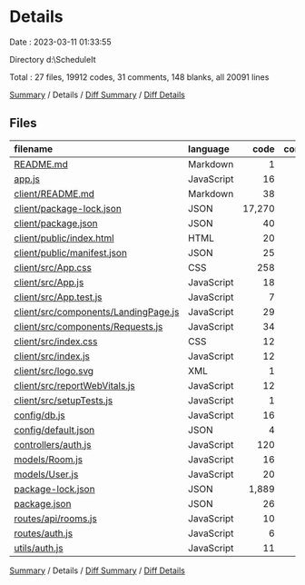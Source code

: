 # Details

Date : 2023-03-11 01:33:55

Directory d:\\ScheduleIt

Total : 27 files,  19912 codes, 31 comments, 148 blanks, all 20091 lines

[Summary](results.md) / Details / [Diff Summary](diff.md) / [Diff Details](diff-details.md)

## Files
| filename | language | code | comment | blank | total |
| :--- | :--- | ---: | ---: | ---: | ---: |
| [README.md](/README.md) | Markdown | 1 | 0 | 0 | 1 |
| [app.js](/app.js) | JavaScript | 16 | 0 | 8 | 24 |
| [client/README.md](/client/README.md) | Markdown | 38 | 0 | 33 | 71 |
| [client/package-lock.json](/client/package-lock.json) | JSON | 17,270 | 0 | 1 | 17,271 |
| [client/package.json](/client/package.json) | JSON | 40 | 0 | 1 | 41 |
| [client/public/index.html](/client/public/index.html) | HTML | 20 | 23 | 1 | 44 |
| [client/public/manifest.json](/client/public/manifest.json) | JSON | 25 | 0 | 1 | 26 |
| [client/src/App.css](/client/src/App.css) | CSS | 258 | 1 | 46 | 305 |
| [client/src/App.js](/client/src/App.js) | JavaScript | 18 | 0 | 13 | 31 |
| [client/src/App.test.js](/client/src/App.test.js) | JavaScript | 7 | 0 | 2 | 9 |
| [client/src/components/LandingPage.js](/client/src/components/LandingPage.js) | JavaScript | 29 | 0 | 10 | 39 |
| [client/src/components/Requests.js](/client/src/components/Requests.js) | JavaScript | 34 | 0 | 9 | 43 |
| [client/src/index.css](/client/src/index.css) | CSS | 12 | 0 | 4 | 16 |
| [client/src/index.js](/client/src/index.js) | JavaScript | 12 | 3 | 3 | 18 |
| [client/src/logo.svg](/client/src/logo.svg) | XML | 1 | 0 | 0 | 1 |
| [client/src/reportWebVitals.js](/client/src/reportWebVitals.js) | JavaScript | 12 | 0 | 2 | 14 |
| [client/src/setupTests.js](/client/src/setupTests.js) | JavaScript | 1 | 4 | 1 | 6 |
| [config/db.js](/config/db.js) | JavaScript | 16 | 0 | 3 | 19 |
| [config/default.json](/config/default.json) | JSON | 4 | 0 | 0 | 4 |
| [controllers/auth.js](/controllers/auth.js) | JavaScript | 120 | 0 | 1 | 121 |
| [models/Room.js](/models/Room.js) | JavaScript | 16 | 0 | 3 | 19 |
| [models/User.js](/models/User.js) | JavaScript | 20 | 0 | 0 | 20 |
| [package-lock.json](/package-lock.json) | JSON | 1,889 | 0 | 1 | 1,890 |
| [package.json](/package.json) | JSON | 26 | 0 | 1 | 27 |
| [routes/api/rooms.js](/routes/api/rooms.js) | JavaScript | 10 | 0 | 4 | 14 |
| [routes/auth.js](/routes/auth.js) | JavaScript | 6 | 0 | 0 | 6 |
| [utils/auth.js](/utils/auth.js) | JavaScript | 11 | 0 | 0 | 11 |

[Summary](results.md) / Details / [Diff Summary](diff.md) / [Diff Details](diff-details.md)